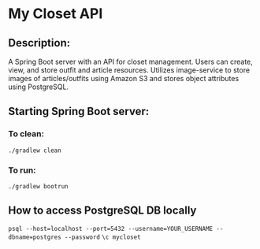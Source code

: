 # My Closet API

## Description:
A Spring Boot server with an API for closet management. Users can create, view, and store outfit and article resources. Utilizes image-service to store images of articles/outfits using Amazon S3 and stores object attributes using PostgreSQL.

## Starting Spring Boot server:
### To clean:
`./gradlew clean`

### To run:
`./gradlew bootrun`

## How to access PostgreSQL DB locally
`psql --host=localhost --port=5432 --username=YOUR_USERNAME --dbname=postgres --password`
`\c mycloset`
